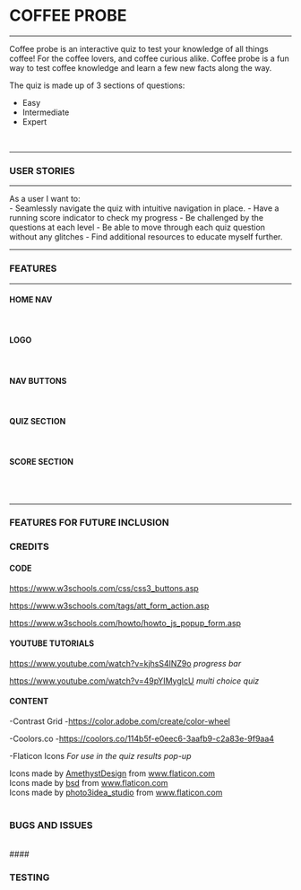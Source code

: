 # COFFEE PROBE
<hr>

Coffee probe is an interactive quiz to test your knowledge of all things coffee! For the coffee lovers, and coffee curious alike. Coffee probe is a fun way to test coffee knowledge and learn a few new facts along the way. 

The quiz is made up of 3 sections of questions:
<br>
- Easy
- Intermediate 
- Expert
<br>
<hr>

### USER STORIES
<hr>
As a user I want to:
<br>
- Seamlessly navigate the quiz with intuitive navigation in place.
- Have a running score indicator to check my progress
- Be challenged by the questions at each level
- Be able to move through each quiz question without any glitches
- Find additional resources to educate myself further.
<br>
<hr>

### FEATURES
<hr>

#### HOME NAV
<br>

#### LOGO
<br>

#### NAV BUTTONS
<br>

#### QUIZ SECTION
<br>

#### SCORE SECTION
<br>
<br>

<hr>

### FEATURES FOR FUTURE INCLUSION

### CREDITS

#### CODE

https://www.w3schools.com/css/css3_buttons.asp

https://www.w3schools.com/tags/att_form_action.asp

https://www.w3schools.com/howto/howto_js_popup_form.asp

#### YOUTUBE TUTORIALS

https://www.youtube.com/watch?v=kjhsS4lNZ9o  *progress bar*

https://www.youtube.com/watch?v=49pYIMygIcU *multi choice quiz*

#### CONTENT

 -Contrast Grid 
 -https://color.adobe.com/create/color-wheel

-Coolors.co
 -https://coolors.co/114b5f-e0eec6-3aafb9-c2a83e-9f9aa4

 -Flaticon Icons *For use in the quiz results pop-up*

   <div>Icons made by <a href="https://www.flaticon.com/authors/amethystdesign" title="AmethystDesign">AmethystDesign</a> from <a href="https://www.flaticon.com/" title="Flaticon">www.flaticon.com</a></div>

   <div>Icons made by <a href="" title="bsd">bsd</a> from <a href="https://www.flaticon.com/" title="Flaticon">www.flaticon.com</a></div> 

   <div>Icons made by <a href="" title="photo3idea_studio">photo3idea_studio</a> from <a href="https://www.flaticon.com/" title="Flaticon">www.flaticon.com</a></div>


<br>

 ### BUGS AND ISSUES
 <br>
 #### 

 ### TESTING

















